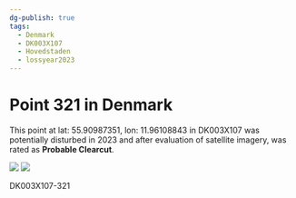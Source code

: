 ```yaml
---
dg-publish: true
tags:
  - Denmark
  - DK003X107
  - Hovedstaden
  - lossyear2023
---
```


# Point 321 in Denmark

This point at lat: 55.90987351, lon: 11.96108843 in DK003X107 was potentially disturbed in 2023 and after evaluation of satellite imagery, was rated as **Probable Clearcut**.

<div class='juxtapose' data-showcredits='false'>
<img src='https://baserow-backend-production20240528124524339000000001.s3.amazonaws.com/user_files/E4dh66uFGm915Y2PnctBkyuoaJ7R0R95_65f98e18087f234b844eac98f4315834724f022a0f2dd116377c6ac016b00615.png' data-label='May 2021' />
<img src='https://baserow-backend-production20240528124524339000000001.s3.amazonaws.com/user_files/GRkrJAB7l10p1utjd3zRbPcLETDydqEZ_6cc821c18b07afa210e319868c67fc74530d2aac62e94290bd11d1b1c4cdf0ec.png' data-label='April 2024' />
</div>

DK003X107-321